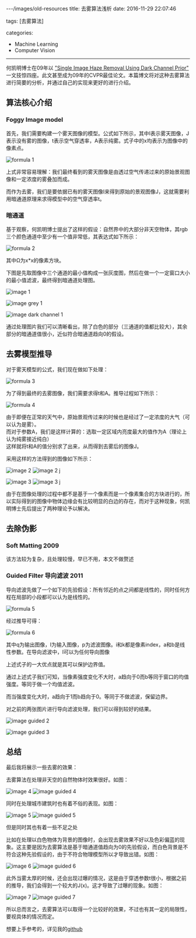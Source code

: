 ---/images/old-resources
title: 去雾算法浅析
date: 2016-11-29 22:07:46

tags: [去雾算法]

categories: 
- Machine Learning
- Computer Vision

---

何凯明博士在09年以 ["Single Image Haze Removal Using Dark Channel Prior"](http://www.jiansun.org/papers/Dehaze_CVPR2009.pdf) 一文技惊四座。此文甚至成为09年的CVPR最佳论文。本篇博文将对这种去雾算法进行简要的分析，并通过自己的实现来更好的进行介绍。

<!-- more -->

## 算法核心介绍
### Foggy Image model

首先，我们需要构建一个雾天图像的模型。公式如下所示，其中I表示雾天图像，J表示没有雾的图像，t表示空气穿透率，A表示纯雾。式子中的x均表示为图像中的像素点。

![formula 1](/images/old-resources/fomula%201.jpg)

上式非常容易理解：我们最终看到的雾天图像是由透过空气传递过来的原始景观图像和一定浓度的雾叠加而成。

而作为去雾，我们是要依据已有的雾天图像I来得到原始的景观图像J，这就需要利用暗通道原理来求得模型中的空气穿透率t。

### 暗通道
基于观察，何凯明博士提出了这样的假设：自然界中的大部分非天空物体，其rgb三个颜色通道中至少有一个值非常低，其表达式如下所示：

![formula 2](/images/old-resources/fomula%202.jpg)

其中Ω为x*x的像素方块。

下图是先取图像中三个通道的最小值构成一张灰度图，然后在做一个一定窗口大小的最小值滤波，最终得到暗通道处理图。

![image 1](/images/old-resources/image%201.JPG)

![image grey 1](/images/old-resources/Min%28R,G,B%29%201.JPG)

![image dark channel 1](/images/old-resources/After%20filter%201.JPG)

通过处理图片我们可以清晰看出，除了白色的部分（三通道的值都比较大），其余部分的暗通道值很小，近似符合暗通道趋向0的假设。

## 去雾模型推导

对于雾天模型的公式，我们现在做如下处理：

![formula 3](/images/old-resources/fomula%203.jpg)

为了得到最终的去雾图像，我们需要求得t和A。推导过程如下所示：

![formula 4](/images/old-resources/fomula%204.jpg)

由于即便在正常的天气中，原始景观传过来的时候也是经过了一定浓度的大气（可以认为是雾）。<br>
而对于参数A，我们是这样计算的：选取一定区域内亮度最大的值作为A（理论上认为纯雾接近纯白）<br>
这样就将t和A的值分别求了出来，从而得到去雾后的图像J。

采用这样的方法得到的图像如下所示：

![image 2](/images/old-resources/image%202.JPG)
![image 2 j](/images/old-resources/J%202.JPG)

![image 3](/images/old-resources/image%203.JPG)
![image 3 j](/images/old-resources/J%203.JPG)

由于在图像处理的过程中都不是基于一个像素而是一个像素集合的方块进行的，所以实际得到的图像中物体边缘会有比较明显的白边的存在，而对于这种现象，何凯明博士先后提出了两种理论予以解决。

## 去除伪影
### Soft Matting 2009
该方法较为复杂，且处理较慢，早已不用，本文不做赘述

### Guided Filter 导向滤波 2011
导向滤波先做了一个如下的先验假设：所有邻近的点之间都是线性的，同时任何方程在局部的小段都可以认为是线性的。

![formula 5](/images/old-resources/fomula%205.jpg)

经过推导可得：

![formula 6](/images/old-resources/fomula%206.jpg)

其中q为输出图像，I为输入图像，p为滤波图像。i和k都是像素index，a和b是线性参数。在导向滤波中，I可以为任何导向图像

上述式子的一大优点就是其可以保护边界值。

通过上述式子我们可知，当像素强度变化不大时，a趋向于0而b等同于窗口的均值强度。等同于做一个均值滤波。

而当强度变化大时，a趋向于1而b趋向于0。等同于不做滤波，保留边界。

对之前的两张图片进行导向滤波处理，我们可以得到较好的结果。

![image guided 2](/images/old-resources/J_guild_filter%202.JPG)

![image guided 3](/images/old-resources/J_guild_filter%203.JPG)

## 总结
最后我将展示一些去雾的效果：

去雾算法在处理非天空的自然物体时效果很好。如图：

![image 4](/images/old-resources/image%204.JPG)
![image guided 4](/images/old-resources/J_guild_filter%204.JPG)

同时在处理城市建筑时也有着不俗的表现。如图：

![image 5](/images/old-resources/image%205.JPG)
![image guided 5](/images/old-resources/J_guild_filter%205.JPG)

但是同时其也有着一些不足之处

比如在处理以白色物体为背景的图像时，会出现去雾效果不好以及色彩偏蓝的现象。这主要是因为去雾算法是基于暗通道值趋向为0的先验假设，而白色背景是不符合这种先验假设的，由于不符合物理模型所以才导致出错。如图：

![image 6](/images/old-resources/image%206.JPG)
![image guided 6](/images/old-resources/J_guild_filter%206.JPG)

此外当雾太厚的时候，还会出现过曝的情况，这是由于穿透参数t很小，根据之前的推导，我们会得到一个较大的J(x)。这才导致了过曝的现象。如图：

![image 7](/images/old-resources/image%207.JPG)
![image guided 7](/images/old-resources/J_guild_filter%207.JPG)

所以总而言之，去雾算法可以取得一个比较好的效果，不过也有其一定的局限性，要视具体的情况而定。

想要上手参考的，详见我的[github](https://github.com/Htiango/cvpr09-defog)


